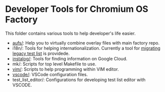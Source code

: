 # Developer Tools for Chromium OS Factory

This folder contains various tools to help developer's life easier.

- [aufs/](aufs/README.md): Help you to virtually combine overlay files with
    main factory repo.
- i18n/: Tools for helping internationalization. Currently a tool for
    [migrating legacy test list](i18n/migrate_test_lists/README.md) is
    providede.
- [instalog/](instalog/README.md): Tools for finding information on Google
    Cloud.
- mk/: Scripts for top level Makefile to use.
- [vim/](vim/README.md): Scripts to help programming within VIM editor.
- [vscode/](vscode/README.md): VSCode configuration files.
- test_list_editor/: Configurations for developing test list editor with VSCODE.
